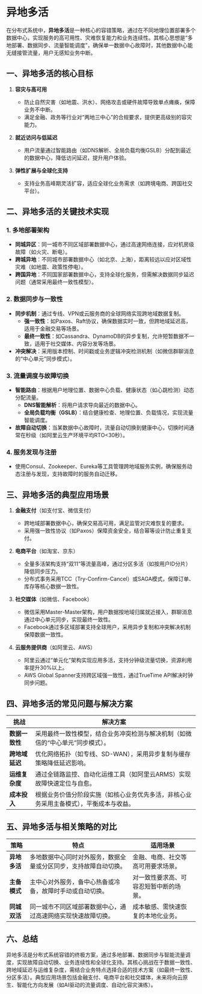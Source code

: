 # 异地多活

在分布式系统中，**异地多活**是一种核心的容错策略，通过在不同地理位置部署多个数据中心，实现服务的高可用性、灾难恢复能力和业务连续性。其核心思想是“多地部署、数据同步、流量智能调度”，确保单一数据中心故障时，其他数据中心能无缝接管流量，用户无感知业务中断。

## 一、异地多活的核心目标
1. **容灾与高可用**
    - 防止自然灾害（如地震、洪水）、网络攻击或硬件故障导致单点瘫痪，保障业务不中断。
    - 满足金融、政务等行业对“两地三中心”的合规要求，提供更高级别的容灾能力。

2. **就近访问与低延迟**
    - 用户流量通过智能路由（如DNS解析、全局负载均衡GSLB）分配到最近的数据中心，降低访问延迟，提升用户体验。

3. **弹性扩展与全球化支持**
    - 支持业务高峰期灵活扩容，适应全球化业务需求（如跨境电商、跨国社交平台）。

## 二、异地多活的关键技术实现
### 1. 多地部署架构
- **同城异区**：同一城市不同区域部署数据中心，通过高速网络连接，应对机房级故障（如火灾、断电）。
- **跨城异地**：不同城市部署数据中心（如北京、上海），距离较远以应对区域性灾难（如地震、政策性停电）。
- **跨国异地**：不同国家部署数据中心，支持全球化服务，但需解决数据同步延迟问题（通常采用最终一致性模型）。

### 2. 数据同步与一致性
- **同步机制**：通过专线、VPN或云服务商的全球网络实现跨地域数据复制。
    - **强一致性**：如Paxos、Raft协议，确保数据实时一致，但跨地域延迟高，适用于金融交易等场景。
    - **最终一致性**：如Cassandra、DynamoDB的异步复制，允许短暂数据不一致，适用于社交媒体、内容分发等场景。
- **冲突解决**：采用版本控制、时间戳或业务逻辑冲突检测机制（如微信群聊消息的“中心单元”同步模式）。

### 3. 流量调度与故障切换
- **智能路由**：根据用户地理位置、数据中心负载、健康状态（如心跳检测）动态分配流量。
    - **DNS智能解析**：将用户请求导向最近的数据中心。
    - **全局负载均衡（GSLB）**：结合健康检查、地理位置、负载情况，实现流量智能调度。
- **故障自动切换**：当某数据中心故障时，流量自动切换到健康中心，切换时间通常在秒级（如阿里云生产环境平均RTO<30秒）。

### 4. 服务发现与注册
- 使用Consul、Zookeeper、Eureka等工具管理跨地域服务实例，确保服务动态注册与发现，支持故障时的服务自动迁移。

## 三、异地多活的典型应用场景
1. **金融支付**（如支付宝、微信支付）
    - 跨地域部署数据中心，确保交易高可用，满足监管对灾难恢复的要求。
    - 采用强一致性协议（如Paxos）保障资金安全，结合幂等设计防止重复支付。

2. **电商平台**（如淘宝、京东）
    - 全量多活架构支持“双11”等流量高峰，通过分区多活（如按用户ID分片）降低同步压力。
    - 分布式事务采用TCC（Try-Confirm-Cancel）或SAGA模式，保障订单、库存等核心数据一致性。

3. **社交媒体**（如微信、Facebook）
    - 微信采用Master-Master架构，用户数据按地域归属就近接入，群聊消息通过中心单元同步，实现最终一致性。
    - Facebook通过多区域部署支持全球用户，采用异步复制和冲突解决机制保障数据一致性。

4. **云服务提供商**（如阿里云、AWS）
    - 阿里云通过“单元化”架构实现应用多活，支持分钟级流量切换，资源利用率提升30%以上。
    - AWS Global Spanner支持跨区域强一致性，通过TrueTime API解决时钟同步问题。

## 四、异地多活的常见问题与解决方案
| **挑战**    | **解决方案**                                    |
|-----------|---------------------------------------------|
| **数据一致性** | 采用最终一致性模型，结合业务冲突检测与解决机制（如微信的“中心单元”同步模式）。    |
| **跨地域延迟** | 优化网络拓扑（如专线、SD-WAN），采用异步复制与缓存策略降低延迟影响。       |
| **运维复杂度** | 通过全链路监控、自动化运维工具（如阿里云ARMS）实现故障快速定位与自愈。       |
| **成本投入**  | 根据业务价值分阶段实施（如核心业务优先多活，非核心业务采用主备模式），平衡成本与收益。 |

## 五、异地多活与相关策略的对比
| **策略**   | **特点**                           | **适用场景**            |
|----------|----------------------------------|---------------------|
| **异地多活** | 多地数据中心同时对外服务，数据全量或分区同步，支持故障自动切换。 | 金融、电商、社交等高可用要求场景。   |
| **主备模式** | 主中心对外服务，备中心热备或冷备，故障时手动或自动切换。     | 对一致性要求高、可容忍短暂中断的场景。 |
| **同城双活** | 同一城市不同区域部署数据中心，通过高速网络实现快速故障切换。   | 成本敏感、需快速恢复的本地化业务。   |

## 六、总结
异地多活是分布式系统容错的终极方案，通过多地部署、数据同步与智能流量调度，实现故障自动切换、业务连续性和全球化支持。其核心挑战在于数据一致性、跨地域延迟与运维复杂度，需结合业务特点选择合适的技术方案（如最终一致性、分区多活）。典型应用场景包括金融支付、电商平台和社交媒体，未来将向云原生、智能化方向发展（如AI驱动的流量调度、自动化容灾演练）。